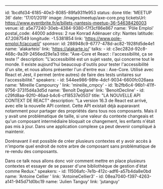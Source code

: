 ---
id: 1bcdfd34-6185-40e3-8085-89fa931fe953
status: done
title: 'MEETUP 36'
date: '17/01/2019'
image: /images/meetup/axe-core.png
ticketsUrl: https://www.eventbrite.fr/e/billets-nantesjs-meetup-36-54638426003<Paste>
venue:
    id: a5e77240-30eb-4384-9380-f7f3cf86e867
    name: 'Pôle Emploi'
    postal_code: 44000
    address: 2 rue Konrad Adénauer
    city: Nantes
    latitude: 47.2087549
    longitude: -1.5381854
    link: 'https://www.pole-emploi.fr/accueil/'
sponsor:
    id: 288948c9-6777-478d-ac82-1928fd5de4e1
    name: 'alakarteio'
    link: 'https://alakarte.io/'
talks:
    -
        id: c3ec282d-92c8-468c-9a39-2456ed29e1a3
        title: "Axe-Core et React : l'accessibilité, ça se teste !"
        description: "L'accessibilité est un sujet vaste, qui concerne tout le monde. Il existe aujourd'hui beaucoup d'outils pour tester l'accessibilité d'un site, et nous allons présenter l'un d'entre eux : Axe-Core. Utilisé avec React et Jest, il permet (entre autres) de faire des tests unitaires sur l'accessibilité."
        speakers:
            -
                id: 544ee986-98fe-4dcf-9034-6600fc026aea
                name: 'Mireille Campourcy '
                link: 'mireille_cmpcy'
            -
                id: 1b2fb6c4-96b1-411f-9756-37315d4a3d5d
                name: 'Benoît Deglane'
                link: 'BenoitDecline'
    -
        id: c29fd8aa-92f0-46ad-b4c6-cf18537e0507
        title: "LA NOUVELLE API CONTEXT DE REACT"
        description: "La version 16.3 de React est arrivé, avec elle la nouvelle API context. Cette API existait déjà auparavant notamment pour partager des propriétés dans tous nos composants. Mais il y avait une problématique de taille, si une valeur du contexte changeais et qu'un composant intermédiaire bloquait ce changement, les enfants n'était pas mis à jour. Dans une application complexe ça peut devenir compliqué à maintenir.

Dorénavant il est possible de créer plusieurs contextes et y avoir accès à n'importe quel endroit de notre arbre de composant sans problématique de re-rendu des composants.

Dans ce talk nous allons donc voir comment mettre en place plusieurs contextes et essayer de se passer d'une bibliothéque de gestion d'état comme Redux."
        speakers:
            -
                id: 11506afc-7e1b-412c-adf6-a57b4da8e0bd
                name: 'Antoine Cellier '
                link: 'AntoineCellier3'
            -
                id: 08ea7040-f397-4263-a141-945d71d0bc19
                name: 'Julien Tanguy'
                link: 'jutanguy'
